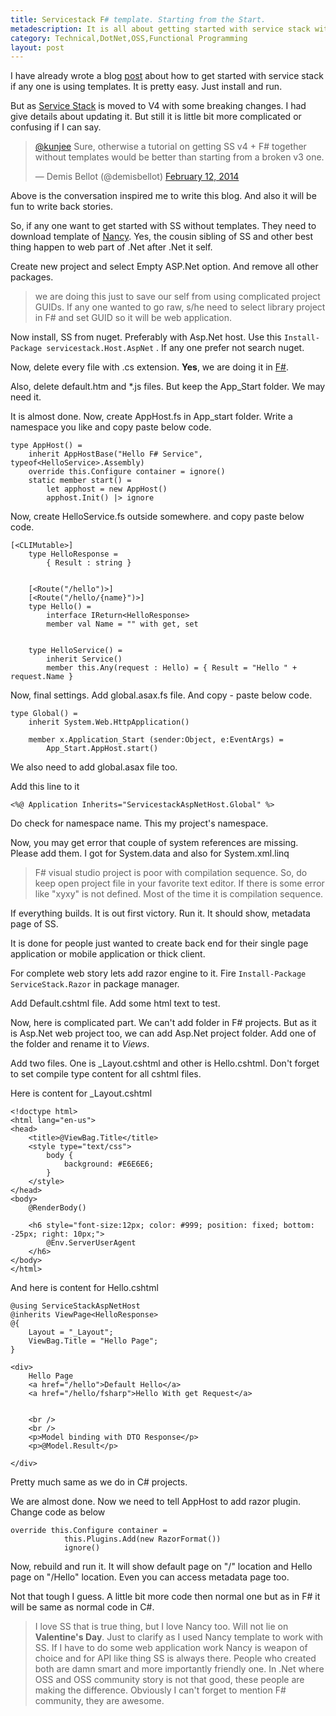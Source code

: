 ```yaml
---
title: Servicestack F# template. Starting from the Start.
metadescription: It is all about getting started with service stack without any template. 
category: Technical,DotNet,OSS,Functional Programming
layout: post
---
```


I have already wrote a blog [post](/2014/02/servicestack-fsharp-template-circle-is-complete/) about how to get started with service stack if any one is using templates. It is pretty easy. Just install and run.

But as [Service Stack](http://servicestack.net/) is moved to V4 with some breaking changes. I had give details about updating it. But still it is little bit more complicated or confusing if I can say.

<blockquote class="twitter-tweet" lang="en"><p><a href="https://twitter.com/kunjee">@kunjee</a> Sure, otherwise a tutorial on getting SS v4 + F# together without templates would be better than starting from a broken v3 one.</p>&mdash; Demis Bellot (@demisbellot) <a href="https://twitter.com/demisbellot/statuses/433545493738582016">February 12, 2014</a></blockquote>
<script async src="//platform.twitter.com/widgets.js" charset="utf-8"></script>

Above is the conversation inspired me to write this blog. And also it will be fun to write back stories. 

So, if any one want to get started with SS without templates. They need to download template of [Nancy](http://visualstudiogallery.msdn.microsoft.com/b55b8aac-b11a-4a6a-8a77-2153f46f4e2f). Yes, the cousin sibling of SS and other best thing happen to web part of  .Net after .Net it self.

Create new project and select Empty ASP.Net option. And remove all other packages. 

> we are doing this just to save our self from using complicated project GUIDs. If any one wanted to go raw, s/he need to select library project in F# and set GUID so it will be web application.

Now install, SS from nuget. Preferably with Asp.Net host. Use this `Install-Package servicestack.Host.AspNet` . If any one prefer not search nuget.

Now, delete every file with .cs extension. **Yes**, we are doing it in [F#](http://fsharp.org).

Also, delete default.htm and *.js files. But keep the App_Start folder. We may need it.

It is almost done. Now, create AppHost.fs in App_start folder. Write a namespace you like and copy paste below code.

	type AppHost() = 
	    inherit AppHostBase("Hello F# Service", typeof<HelloService>.Assembly)
	    override this.Configure container = ignore()
	    static member start() = 
	        let apphost = new AppHost()
	        apphost.Init() |> ignore


Now, create HelloService.fs outside somewhere. and copy paste below code.


	[<CLIMutable>]
	    type HelloResponse = 
	        { Result : string }
	
	
	    [<Route("/hello")>]
	    [<Route("/hello/{name}")>]
	    type Hello() = 
	        interface IReturn<HelloResponse>
	        member val Name = "" with get, set
	
	
	    type HelloService() = 
	        inherit Service()
	        member this.Any(request : Hello) = { Result = "Hello " + request.Name }

Now, final settings. Add global.asax.fs file. And copy - paste below code.

	type Global() = 
	    inherit System.Web.HttpApplication()
	
	    member x.Application_Start (sender:Object, e:EventArgs) = 
	        App_Start.AppHost.start() 

We also need to add global.asax file too.

Add this line to it

	<%@ Application Inherits="ServicestackAspNetHost.Global" %>

Do check for namespace name. This my project's namespace. 

Now, you may get error that couple of system references are missing. Please add them. I got for System.data and also for System.xml.linq

> F# visual studio project is poor with compilation sequence. So, do keep open project file in your favorite text editor. If there is some error like "xyxy" is not defined. Most of the time it is compilation sequence.

If everything builds. It is out first victory. Run it. It should show, metadata page of SS.

It is done for people just wanted to create back end for their single page application or mobile application or thick client. 

For complete web story lets add razor engine to it. Fire `Install-Package ServiceStack.Razor` in package manager.

Add Default.cshtml file. Add some html text to test.

Now, here is complicated part. We can't add folder in F# projects. But as it is Asp.Net web project too, we can add Asp.Net project folder. Add one of the folder and rename it to *Views*.

Add two files. One is _Layout.cshtml and other is Hello.cshtml. Don't forget to set compile type content for all cshtml files. 

Here is content for _Layout.cshtml

	<!doctype html>
	<html lang="en-us">
	<head>
	    <title>@ViewBag.Title</title>
	    <style type="text/css">
	        body {
	            background: #E6E6E6;
	        }
	    </style>
	</head>
	<body>
	    @RenderBody()
	
	    <h6 style="font-size:12px; color: #999; position: fixed; bottom: -25px; right: 10px;">
	        @Env.ServerUserAgent
	    </h6>
	</body>
	</html>


And here is content for Hello.cshtml


	@using ServiceStackAspNetHost
	@inherits ViewPage<HelloResponse> 
	@{
	    Layout = "_Layout";
	    ViewBag.Title = "Hello Page";
	}
	
	<div>
	    Hello Page
	    <a href="/hello">Default Hello</a>
	    <a href="/hello/fsharp">Hello With get Request</a>
	
	
	    <br />
	    <br />
	    <p>Model binding with DTO Response</p>
	    <p>@Model.Result</p>
	
	</div>


Pretty much same as we do in C# projects. 

We are almost done. Now we need to tell AppHost to add razor plugin. Change code as below

	override this.Configure container =
	            this.Plugins.Add(new RazorFormat())
	            ignore()

Now, rebuild and run it. It will show default page on "/" location and Hello page on "/Hello" location. Even you can access metadata page too.

Not that tough I guess. A little bit more code then normal one but as in F# it will be same as normal code in C#. 

> I love SS that is true thing, but I love Nancy too. Will not lie on **Valentine's Day**. Just to clarify as I used Nancy template to work with SS. If I have to do some web application work Nancy is weapon of choice and for API like thing SS is always there. People who created both are damn smart and more importantly friendly one. In .Net where OSS and OSS community story is not that good, these people are making the difference. Obviously I can't forget to mention F# community, they are awesome.